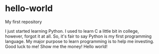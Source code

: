# hello-world
My first repository

I just started learning Python. 
I used to learn C a little bit in college, however, forgot it at all. 
So, it's fair to say Python is my first programming language.
My major purpose to learn programming is to help me investing.
Good luck to me!
Show me the money!
Hello world!
